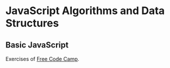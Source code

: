 # JavaScript Algorithms and Data Structures
## Basic JavaScript
Exercises of [Free Code Camp](https://www.freecodecamp.org/learn/javascript-algorithms-and-data-structures/).
